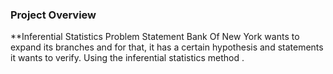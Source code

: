 ### Project Overview

 **Inferential Statistics
Problem Statement
Bank Of New York wants to expand its branches and for that, it has a certain hypothesis and statements it wants to verify. Using the inferential statistics method .


